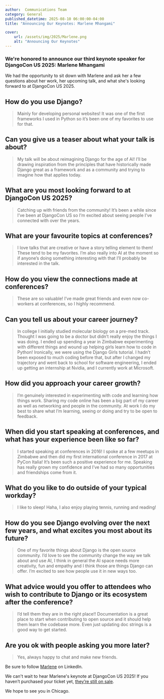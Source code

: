 ```yaml
---
author:  Communications Team
category: General
published_datetime: 2025-08-10 06:00:00-04:00 
title: "Announcing Our Keynotes: Marlene Mhangami"

cover:
    url: /assets/img/2025/Marlene.png
    alt: "Announcing Our Keynotes"
---
```


### We're honored to announce our third keynote speaker for DjangoCon US 2025: Marlene Mhangami

We had the opportunity to sit down with Marlene and ask her a few questions about her work, her upcoming talk, and what she's looking forward to at DjangoCon US 2025.

## How do you use Django?

> Mainly for developing personal websites! It was one of the first frameworks I used in Python so it’s been one of my favorites to use for that.

## Can you give us a teaser about what your talk is about?

> My talk will be about reimagining Django for the age of AI! I’ll be drawing inspiration from the principles that have historically made Django great as a framework and as a community and trying to imagine how that applies today.

## What are you most looking forward to at DjangoCon US 2025?

> Catching up with friends from the community! It’s been a while since I’ve been at DjangoCon US so I’m excited about seeing people I’ve connected with over the years.

## What are your favourite topics at conferences?

> I love talks that are creative or have a story telling element to them! These tend to be my favorites. I’m also really into AI at the moment so if anyone’s doing something interesting with that I’ll probably be interested in the talk.

## How do you view the connections made at conferences?

> These are so valuable! I’ve made great friends and even now co-workers at conferences, so I highly recommend.

## Can you tell us about your career journey?

> In college I initially studied molecular biology on a pre-med track. Thought I was going to be a doctor but didn’t really enjoy the things I was doing. I ended up spending a year in Zimbabwe experimenting with different things and wound up helping girls learn how to code in Python! Ironically, we were using the Django Girls tutorial. I hadn’t been exposed to much coding before that, but after I changed my trajectory and went back to school for software engineering, I ended up getting an internship at Nvidia, and I currently work at Microsoft.

## How did you approach your career growth?

> I’m genuinely interested in experimenting with code and learning how things work. Sharing my code online has been a big part of my career as well as networking and people in the community. At work I do my best to share what I’m learning, seeing or doing and try to be open to feedback.

## When did you start speaking at conferences, and what has your experience been like so far?

> I started speaking at conferences in 2016! I spoke at a few meetups in Zimbabwe and then did my first international conference in 2017 at PyCon Italia! It’s been such a positive experience for me. Speaking has really grown my confidence and I’ve had so many opportunities and friendships come from it.

## What do you like to do outside of your typical workday?

> I like to sleep! Haha, I also enjoy playing tennis, running and reading!

## How do you see Django evolving over the next few years, and what excites you most about its future?

> One of my favorite things about Django is the open source community. I’d love to see the community change the way we talk about and use AI, I think in general the AI space needs more creativity, fun and empathy and I think those are things Django can offer. I’m excited to see how people use it in new ways too.

## What advice would you offer to attendees who wish to contribute to Django or its ecosystem after the conference?

> I’d tell them they are in the right place!! Documentation is a great place to start when contributing to open source and it should help them learn the codebase more. Even just updating doc strings is a good way to get started.

## Are you ok with people asking you more later?

> Yes, always happy to chat and make new friends.

Be sure to follow [Marlene](https://www.linkedin.com/in/marlenemhangami/) on LinkedIn.

We can't wait to hear Marlene's keynote at DjangoCon US 2025! If you haven’t purchased your ticket yet, [they’re still on sale](https://ti.to/defna/djangocon-us-2025).

We hope to see you in Chicago.
